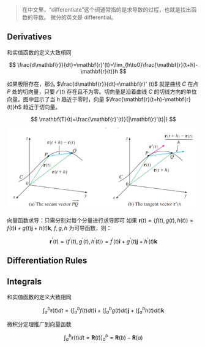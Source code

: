 > 在中文里，“differentiate”这个词通常指的是求导数的过程，也就是找出函数的导数。
> 微分的英文是 differential。


## Derivatives
和实值函数的定义大致相同

$$
\frac{d\mathbf{r}}{dt}=\mathbf{r}'(t)=\lim_{h\to0}\frac{\mathbf{r}(t+h)-\mathbf{r}(t)}h
$$

如果极限存在，那么 $\frac{d\mathbf{r}}{dt}=\mathbf{r}' (t)$ 就是曲线 $C$ 在点 $P$ 处的切向量，只要 ${r}' (t)$ 存在且不为零。切向量是沿着曲线 $C$ 的切线方向的单位向量。图中显示了当 $h$ 趋近于零时，向量 $\frac{\mathbf{r}(t+h)-\mathbf{r}(t)}h$ ​ 趋近于切向量。

$$
\mathbf{T}(t)=\frac{\mathbf{r}'(t)}{|\mathbf{r}'(t)|}
$$

![](images/Pasted%20image%2020240910071959.png)

向量函数求导：只需分别对每个分量进行求导即可
如果 $\mathbf{r}(t)=\langle f(t),g(t),h(t)\rangle=f(t)\mathbf{i}+g(t)\mathbf{j}+h(t)\mathbf{k}$, $f, g, h$ 为可导函数，则：

$$
\mathbf{r}^{\prime}(t)=\langle f^{\prime}(t),g^{\prime}(t),h^{\prime}(t)\rangle=f^{\prime}(t)\mathbf{i}+g^{\prime}(t)\mathbf{j}+h^{\prime}(t)\mathbf{k}
$$

## Differentiation Rules

## Integrals
和实值函数的定义大致相同

$$
\int_a^b\mathbf{r}(t) dt=\left(\int_a^bf(t) dt\right)\mathbf{i}+\left(\int_a^bg(t) dt\right)\mathbf{j}+\left(\int_a^bh(t) dt\right)\mathbf{k}
$$

微积分定理推广到向量函数

$$
\int_a^b\mathbf{r}(t) dt=\mathbf{R}(t)\Big]_a^b=\mathbf{R}(b) - \mathbf{R}(a)
$$

